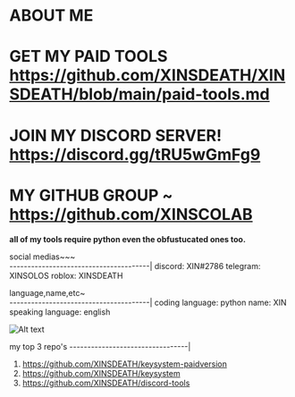 # ABOUT ME 
# GET MY PAID TOOLS https://github.com/XINSDEATH/XINSDEATH/blob/main/paid-tools.md
# JOIN MY DISCORD SERVER! https://discord.gg/tRU5wGmFg9
# MY GITHUB GROUP ~ https://github.com/XINSCOLAB

**all of my tools require python even the obfustucated ones too.**


social medias~~~  
---------------------------------------|
discord: XIN#2786
telegram: XINSOLOS
roblox: XINSDEATH


language,name,etc~   
---------------------------------------|
coding language: python
name: XIN
speaking language: english

![ Alt text](XIN.gif)

my top 3 repo's 
---------------------------------|
1. https://github.com/XINSDEATH/keysystem-paidversion
2. https://github.com/XINSDEATH/keysystem
3. https://github.com/XINSDEATH/discord-tools









